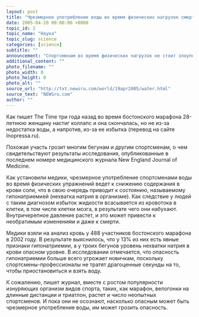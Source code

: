 ```yaml
---
layout: post
title: "Чрезмерное употребление воды во время физических нагрузок смертельно опасно"
date: 2005-04-20 00:00:00 +0000
topic_id: 2
topic_name: "Наука"
topic_slug: science
categories: [science]
subtitle: ""
announcement: "Спортсменам во время физических нагрузок не стоит злоупотреблять жидкостью. Несмотря на то, что спортивные тренеры и врачи давно и упорно рекомендуют избегать обезвоживания, которое может привести к головокружению, обмороку, а в крайних случаях даже к нарушениям мозговой деятельности и смерти."
additional_content: ""
photo_filename: ""
photo_width: 0
photo_height: 0
photo_alt: ""
source_url: "http://txt.newsru.com/world/19apr2005/water.html"
source_text: "NEWSru.com"
author: ""
---
```

Как пишет The Time три года назад во время бостонского марафона 28-летнюю женщину настиг коллапс и она скончалась, но не из-за недостатка воды, а напротив, из-за ее избытка (перевод на сайте Inopressa.ru).

Похожая участь грозит многим бегунам и другим спортсменам, о чем свидетельствуют результаты исследования, опубликованные в последнем номере медицинского журнала New England Journal of Medicine.

Как установили медики, чрезмерное употребление спортсменами воды во время физических упражнений ведет к снижению содержания в крови соли, что в свою очередь приводит к состоянию, называемому гипонатриемией (нехватка натрия в организме). Как следствие у людей с таким диагнозом избыток жидкости всасывается из кровотока в клетки, в том числе клетки мозга, в результате чего они набухают. Внутричерепное давление растет, и это может привести к необратимым изменениям и даже к смерти.

Медики взяли на анализ кровь у 488 участников бостонского марафона в 2002 году. В результате выяснилось, что у 13% из них есть явные признаки гипонатриемии, а у троих бегунов уровень нехватки натрия в крови опасном уровне. В исследовании отмечается, что опасность гипонатриемии больше всего угрожает новичкам, поскольку спортсмены-профессионалы не тратят драгоценные секунды на то, чтобы приостановиться и взять воду.

К сожалению, пишет журнал, вместе с ростом популярности изнуряющих организм видов спорта, таких, как марафон, велогонки на длинные дистанции и триатлон, растет и число неопытных спортсменов. И пока они не осознают, насколько опасным может быть чрезмерное употребление воды, им может грозить опасность.
